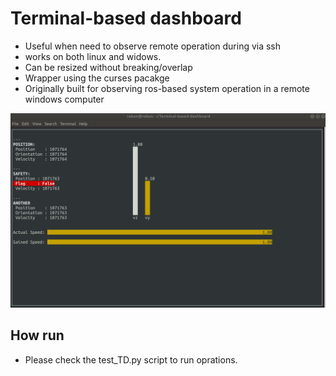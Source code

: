 # Terminal-based dashboard
- Useful when need to observe remote operation during via ssh
- works on both linux and widows. 
- Can be resized without breaking/overlap 
- Wrapper using the curses pacakge
- Originally built for observing ros-based system operation in a remote windows computer


![Terminal Dashboard](dashboard.png)

## How run
- Please check the test_TD.py script to run oprations. 

